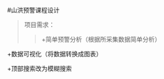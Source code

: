 #山洪预警课程设计
>项目需求：
>>+简单预警分析（根据所采集数据简单分析）  
<!-- +数据去重（去掉一个时段内重复数据） -->  
+数据可视化（将数据转换成图表）  
<!-- +去掉偏差较大的数据（同一时段内去掉偏差大的数据）  --> 
+顶部搜索改为模糊搜索